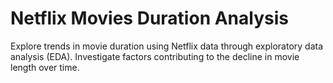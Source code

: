 # Netflix Movies Duration Analysis
Explore trends in movie duration using Netflix data through exploratory data analysis (EDA). Investigate factors contributing to the decline in movie length over time.
